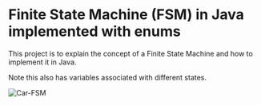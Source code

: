 # Finite State Machine (FSM) in Java implemented with enums

This project is to explain the concept of a Finite State Machine and how to implement it in Java. 

Note this also has variables associated with different states. 


![Car-FSM](https://user-images.githubusercontent.com/15635388/185734864-c61186f0-aaa6-4d3d-bfdc-2eb8b839ac8f.png)
